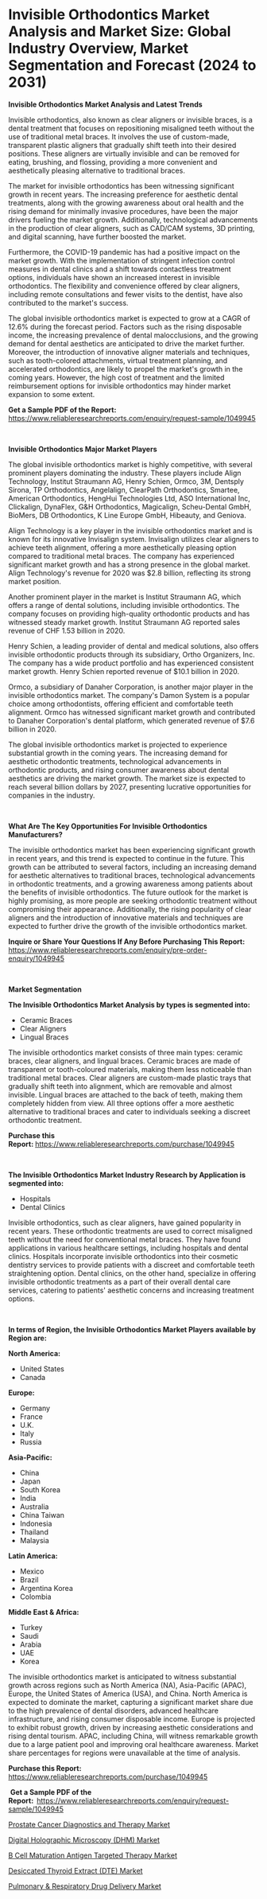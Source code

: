 <p><h1>Invisible Orthodontics Market Analysis and Market Size: Global Industry Overview, Market Segmentation and Forecast (2024 to 2031)</h1></p><p><strong>Invisible Orthodontics Market Analysis and Latest Trends</strong></p>
<p><p>Invisible orthodontics, also known as clear aligners or invisible braces, is a dental treatment that focuses on repositioning misaligned teeth without the use of traditional metal braces. It involves the use of custom-made, transparent plastic aligners that gradually shift teeth into their desired positions. These aligners are virtually invisible and can be removed for eating, brushing, and flossing, providing a more convenient and aesthetically pleasing alternative to traditional braces.</p><p>The market for invisible orthodontics has been witnessing significant growth in recent years. The increasing preference for aesthetic dental treatments, along with the growing awareness about oral health and the rising demand for minimally invasive procedures, have been the major drivers fueling the market growth. Additionally, technological advancements in the production of clear aligners, such as CAD/CAM systems, 3D printing, and digital scanning, have further boosted the market.</p><p>Furthermore, the COVID-19 pandemic has had a positive impact on the market growth. With the implementation of stringent infection control measures in dental clinics and a shift towards contactless treatment options, individuals have shown an increased interest in invisible orthodontics. The flexibility and convenience offered by clear aligners, including remote consultations and fewer visits to the dentist, have also contributed to the market's success.</p><p>The global invisible orthodontics market is expected to grow at a CAGR of 12.6% during the forecast period. Factors such as the rising disposable income, the increasing prevalence of dental malocclusions, and the growing demand for dental aesthetics are anticipated to drive the market further. Moreover, the introduction of innovative aligner materials and techniques, such as tooth-colored attachments, virtual treatment planning, and accelerated orthodontics, are likely to propel the market's growth in the coming years. However, the high cost of treatment and the limited reimbursement options for invisible orthodontics may hinder market expansion to some extent.</p></p>
<p><strong>Get a Sample PDF of the Report:&nbsp;</strong> <a href="https://www.reliableresearchreports.com/enquiry/request-sample/1049945">https://www.reliableresearchreports.com/enquiry/request-sample/1049945</a></p>
<p>&nbsp;</p>
<p><strong>Invisible Orthodontics Major Market Players</strong></p>
<p><p>The global invisible orthodontics market is highly competitive, with several prominent players dominating the industry. These players include Align Technology, Institut Straumann AG, Henry Schien, Ormco, 3M, Dentsply Sirona, TP Orthodontics, Angelalign, ClearPath Orthodontics, Smartee, American Orthodontics, HengHui Technologies Ltd, ASO International Inc, Clickalign, DynaFlex, G&H Orthodontics, Magicalign, Scheu-Dental GmbH, BioMers, DB Orthodontics, K Line Europe GmbH, Hibeauty, and Geniova.</p><p>Align Technology is a key player in the invisible orthodontics market and is known for its innovative Invisalign system. Invisalign utilizes clear aligners to achieve teeth alignment, offering a more aesthetically pleasing option compared to traditional metal braces. The company has experienced significant market growth and has a strong presence in the global market. Align Technology's revenue for 2020 was $2.8 billion, reflecting its strong market position.</p><p>Another prominent player in the market is Institut Straumann AG, which offers a range of dental solutions, including invisible orthodontics. The company focuses on providing high-quality orthodontic products and has witnessed steady market growth. Institut Straumann AG reported sales revenue of CHF 1.53 billion in 2020.</p><p>Henry Schien, a leading provider of dental and medical solutions, also offers invisible orthodontic products through its subsidiary, Ortho Organizers, Inc. The company has a wide product portfolio and has experienced consistent market growth. Henry Schien reported revenue of $10.1 billion in 2020.</p><p>Ormco, a subsidiary of Danaher Corporation, is another major player in the invisible orthodontics market. The company's Damon System is a popular choice among orthodontists, offering efficient and comfortable teeth alignment. Ormco has witnessed significant market growth and contributed to Danaher Corporation's dental platform, which generated revenue of $7.6 billion in 2020.</p><p>The global invisible orthodontics market is projected to experience substantial growth in the coming years. The increasing demand for aesthetic orthodontic treatments, technological advancements in orthodontic products, and rising consumer awareness about dental aesthetics are driving the market growth. The market size is expected to reach several billion dollars by 2027, presenting lucrative opportunities for companies in the industry.</p></p>
<p>&nbsp;</p>
<p><strong>What Are The Key Opportunities For Invisible Orthodontics Manufacturers?</strong></p>
<p><p>The invisible orthodontics market has been experiencing significant growth in recent years, and this trend is expected to continue in the future. This growth can be attributed to several factors, including an increasing demand for aesthetic alternatives to traditional braces, technological advancements in orthodontic treatments, and a growing awareness among patients about the benefits of invisible orthodontics. The future outlook for the market is highly promising, as more people are seeking orthodontic treatment without compromising their appearance. Additionally, the rising popularity of clear aligners and the introduction of innovative materials and techniques are expected to further drive the growth of the invisible orthodontics market.</p></p>
<p><strong>Inquire or Share Your Questions If Any Before Purchasing This Report:</strong> <a href="https://www.reliableresearchreports.com/enquiry/pre-order-enquiry/1049945">https://www.reliableresearchreports.com/enquiry/pre-order-enquiry/1049945</a></p>
<p>&nbsp;</p>
<p><strong>Market Segmentation</strong></p>
<p><strong>The Invisible Orthodontics Market Analysis by types is segmented into:</strong></p>
<p><ul><li>Ceramic Braces</li><li>Clear Aligners</li><li>Lingual Braces</li></ul></p>
<p><p>The invisible orthodontics market consists of three main types: ceramic braces, clear aligners, and lingual braces. Ceramic braces are made of transparent or tooth-coloured materials, making them less noticeable than traditional metal braces. Clear aligners are custom-made plastic trays that gradually shift teeth into alignment, which are removable and almost invisible. Lingual braces are attached to the back of teeth, making them completely hidden from view. All three options offer a more aesthetic alternative to traditional braces and cater to individuals seeking a discreet orthodontic treatment.</p></p>
<p><strong>Purchase this Report:&nbsp;</strong><a href="https://www.reliableresearchreports.com/purchase/1049945">https://www.reliableresearchreports.com/purchase/1049945</a></p>
<p>&nbsp;</p>
<p><strong>The Invisible Orthodontics Market Industry Research by Application is segmented into:</strong></p>
<p><ul><li>Hospitals</li><li>Dental Clinics</li></ul></p>
<p><p>Invisible orthodontics, such as clear aligners, have gained popularity in recent years. These orthodontic treatments are used to correct misaligned teeth without the need for conventional metal braces. They have found applications in various healthcare settings, including hospitals and dental clinics. Hospitals incorporate invisible orthodontics into their cosmetic dentistry services to provide patients with a discreet and comfortable teeth straightening option. Dental clinics, on the other hand, specialize in offering invisible orthodontic treatments as a part of their overall dental care services, catering to patients' aesthetic concerns and increasing treatment options.</p></p>
<p>&nbsp;</p>
<p><strong>In terms of Region, the Invisible Orthodontics Market Players available by Region are:</strong></p>
<p>
    <p> <strong> North America: </strong>
        <ul>
            <li>United States</li>
            <li>Canada</li>
        </ul>
        </p> 
    <p> <strong> Europe: </strong>
        <ul>
            <li>Germany</li>
            <li>France</li>
            <li>U.K.</li>
            <li>Italy</li>
            <li>Russia</li>
        </ul>
        </p> 
    <p> <strong> Asia-Pacific: </strong>
        <ul>
            <li>China</li>
            <li>Japan</li>
            <li>South Korea</li>
            <li>India</li>
            <li>Australia</li>
            <li>China Taiwan</li>
            <li>Indonesia</li>
            <li>Thailand</li>
            <li>Malaysia</li>
        </ul>
        </p> 
    <p> <strong> Latin America: </strong>
        <ul>
            <li>Mexico</li>
            <li>Brazil</li>
            <li>Argentina Korea</li>
            <li>Colombia</li>
        </ul>
        </p> 
    <p> <strong> Middle East & Africa: </strong>
        <ul>
            <li>Turkey</li>
            <li>Saudi</li>
            <li>Arabia</li>
            <li>UAE</li>
            <li>Korea</li>
        </ul>
    </p>
    </p>
<p><p>The invisible orthodontics market is anticipated to witness substantial growth across regions such as North America (NA), Asia-Pacific (APAC), Europe, the United States of America (USA), and China. North America is expected to dominate the market, capturing a significant market share due to the high prevalence of dental disorders, advanced healthcare infrastructure, and rising consumer disposable income. Europe is projected to exhibit robust growth, driven by increasing aesthetic considerations and rising dental tourism. APAC, including China, will witness remarkable growth due to a large patient pool and improving oral healthcare awareness. Market share percentages for regions were unavailable at the time of analysis.</p></p>
<p><strong>Purchase this Report: </strong><a href="https://www.reliableresearchreports.com/purchase/1049945">https://www.reliableresearchreports.com/purchase/1049945</a></p>
<p>&nbsp;<strong>Get a Sample PDF of the Report:&nbsp;&nbsp;</strong><a href="https://www.reliableresearchreports.com/enquiry/request-sample/1049945">https://www.reliableresearchreports.com/enquiry/request-sample/1049945</a></p>
<p><strong></strong></p>
<p><p><a href="https://github.com/dziulagalemab/Market-Research-Report-List-2/blob/main/prostate-cancer-diagnostics-and-therapy-market.md">Prostate Cancer Diagnostics and Therapy Market</a></p><p><a href="https://github.com/ruslanpoljakovrd177/Market-Research-Report-List-2/blob/main/digital-holographic-microscopy-dhm-market.md">Digital Holographic Microscopy (DHM) Market</a></p><p><a href="https://github.com/abbypearson7765/Market-Research-Report-List-2/blob/main/b-cell-maturation-antigen-targeted-therapy-market.md">B Cell Maturation Antigen Targeted Therapy Market</a></p><p><a href="https://github.com/grishafomin4852/Market-Research-Report-List-2/blob/main/desiccated-thyroid-extract-dte-market.md">Desiccated Thyroid Extract (DTE) Market</a></p><p><a href="https://github.com/gulaimolin/Market-Research-Report-List-2/blob/main/pulmonary-respiratory-drug-delivery-market.md">Pulmonary & Respiratory Drug Delivery Market</a></p></p>